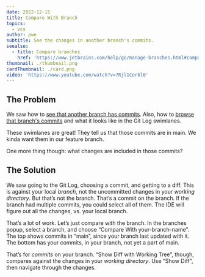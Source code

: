 ```yaml
---
date: 2022-12-15
title: Compare With Branch
topics:
  - vcs
author: pwe
subtitle: See the changes in another branch's commits.
seealso:
  - title: Compare branches
    href: 'https://www.jetbrains.com/help/go/manage-branches.html#compare_branches'
thumbnail: ./thumbnail.png
cardThumbnail: ./card.png
video: 'https://www.youtube.com/watch?v=7Rjl1Cerbl0'
---
```

## The Problem

We saw how to [see that another branch has commits](../see-unsynced-commits).
Also, how to [browse that branch's commits](../browse-branch-commits) and what it looks like in the Git Log swimlanes.

These swimlanes are great! 
They tell us that those commits are in main. 
We kinda want them in our feature branch.

One more thing though: what changes are included in those commits?

## The Solution

We saw going to the Git Log, choosing a commit, and getting to a diff. 
This is against your local *branch*, not the uncommitted changes in your *working directory*.
But that’s not the branch. 
That’s a commit on the branch. 
If the branch had multiple commits, you could select all of them. 
The IDE will figure out all the changes, vs. your local branch.

That’s a lot of work. 
Let’s just compare with the branch. 
In the branches popup, select a branch, and choose “Compare With your-branch-name”.
The top shows commits in “main”, since your branch last updated with it.
The bottom has your commits, in your branch, not yet a part of main.

That’s for *commits* on your branch. 
“Show Diff with Working Tree”, though, compares against the changes in your *working directory*.
Use “Show Diff”, then navigate through the changes.


